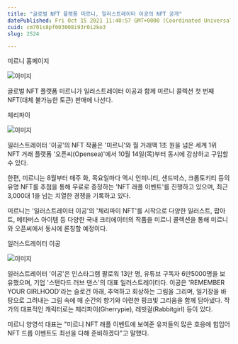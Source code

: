 ```yaml
---
title: "글로벌 NFT 플랫폼 미르니, 일러스트레이터 이공의 NFT 공개"
datePublished: Fri Oct 15 2021 11:40:57 GMT+0000 (Coordinated Universal Time)
cuid: cm701s8pf003008i93r0i2ko3
slug: 2524

---
```



미르니 홈페이지

![이미지](https://cdn.hashnode.com/res/hashnode/image/upload/v1739252078438/55102212-f2cb-4e39-97df-8f3a8b7691d3.jpeg)

글로벌 NFT 플랫폼 미르니가 일러스트레이터 이공과 함께 미르니 콜렉션 첫 번째 NFT(대체 불가능한 토큰) 판매에 나선다.

체리파이

![이미지](https://cdn.hashnode.com/res/hashnode/image/upload/v1739252080657/92e6584e-bfc0-44e4-a995-c560f7db2977.jpeg)

일러스트레이터 '이공'의 NFT 작품은 '미르니'와 월 거래액 1조 원을 넘은 세계 1위 NFT 거래 플랫폼 '오픈씨(Opensea)'에서 10월 14일(목)부터 동시에 감상하고 구입할 수 있다.

한편, 미르니는 8월부터 매주 화, 목요일마다 엑시 인피니티, 샌드박스, 크롭토키티 등의 유명 NFT를 추첨을 통해 무료로 증정하는 'NFT 래플 이벤트'를 진행하고 있으며, 최근 3,000대 1을 넘는 치열한 경쟁을 기록하고 있다.

미르니는 '일러스트레이터 이공'의 '체리파이 NFT'를 시작으로 다양한 일러스트, 팝아트, 메타버스 아이템 등 다양한 국내 크리에이터의 작품을 미르니 콜렉션을 통해 미르니와 오픈씨에서 동시에 론칭할 예정이다.

일러스트레이터 이공

![이미지](https://cdn.hashnode.com/res/hashnode/image/upload/v1739252082324/1fd0b346-27a6-4e5b-87ad-dc18c63ddfb4.jpeg)

일러스트레이터 '이공'은 인스타그램 팔로워 13만 명, 유튜브 구독자 6만5000명을 보유했으며, 기업 '스탠다드 러브 댄스'의 대표 일러스트레이터다. 이공은 'REMEMBER YOUR GIRLHOOD'라는 슬로건 아래, 추억하고 회상하는 그림을 그리며, 일기장을 바탕으로 그려내는 그림 속에 매 순간의 향기와 아련한 핑크빛 그리움을 함께 담아냈다. 작가의 대표적인 캐릭터로는 체리파이(Gherrypie), 레빗걸(Rabbitgirl) 등이 있다.

미르니 양영석 대표는 "미르니 NFT 래플 이벤트에 보여준 유저들의 많은 호응에 힘입어 NFT 드롭 이벤트도 최선을 다해 준비하겠다"고 말했다.